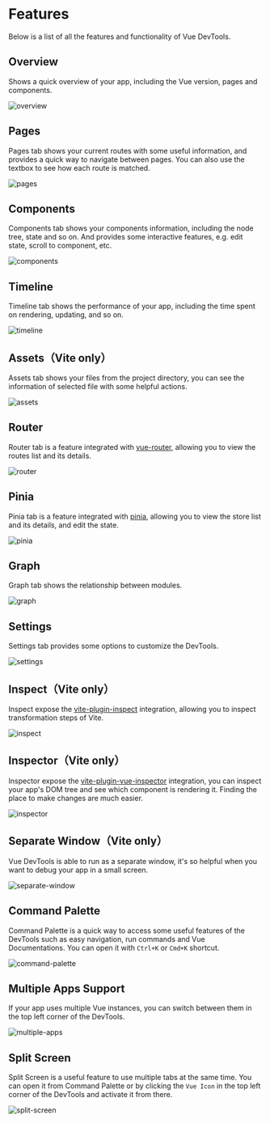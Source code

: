 # Features

Below is a list of all the features and functionality of Vue DevTools.

## Overview

Shows a quick overview of your app, including the Vue version, pages and components.

![overview](/features/overview.png)

## Pages

Pages tab shows your current routes with some useful information, and provides a quick way to navigate between pages. You can also use the textbox to see how each route is matched.

![pages](/features/pages.png)

## Components

Components tab shows your components information, including the node tree, state and so on. And provides some interactive features, e.g. edit state, scroll to component, etc.

![components](/features/components.png)

## Timeline

Timeline tab shows the performance of your app, including the time spent on rendering, updating, and so on.

![timeline](/features/timeline.png)

## Assets（Vite only）

Assets tab shows your files from the project directory, you can see the information of selected file with some helpful actions.

![assets](/features/assets.png)

## Router

Router tab is a feature integrated with [vue-router](https://github.com/vuejs/router), allowing you to view the routes list and its details.

![router](/features/router.png)

## Pinia

Pinia tab is a feature integrated with [pinia](https://github.com/vuejs/pinia), allowing you to view the store list and its details, and edit the state.

![pinia](/features/pinia.png)

## Graph

Graph tab shows the relationship between modules.

![graph](/features/graph.png)

## Settings

Settings tab provides some options to customize the DevTools.

![settings](/features/settings.png)

## Inspect（Vite only）

Inspect expose the [vite-plugin-inspect](https://github.com/antfu/vite-plugin-inspect) integration, allowing you to inspect transformation steps of Vite.

![inspect](/features/inspect.png)

## Inspector（Vite only）

Inspector expose the [vite-plugin-vue-inspector](https://github.com/webfansplz/vite-plugin-vue-inspector) integration, you can inspect your app's DOM tree and see which component is rendering it. Finding the place to make changes are much easier.

![inspector](/features/inspector.png)

## Separate Window（Vite only）

Vue DevTools is able to run as a separate window, it's so helpful when you want to debug your app in a small screen.

![separate-window](/features/separate-window.png)

## Command Palette

Command Palette is a quick way to access some useful features of the DevTools such as easy navigation, run commands and Vue Documentations. You can open it with `Ctrl+K` or `Cmd+K` shortcut.

![command-palette](/features/command-palette.png)

## Multiple Apps Support

If your app uses multiple Vue instances, you can switch between them in the top left corner of the DevTools.

![multiple-apps](/features/multi-app.png)

## Split Screen

Split Screen is a useful feature to use multiple tabs at the same time. You can open it from Command Palette or by clicking the `Vue Icon` in the top left corner of the DevTools and activate it from there.

![split-screen](/features/split-screen.png)
